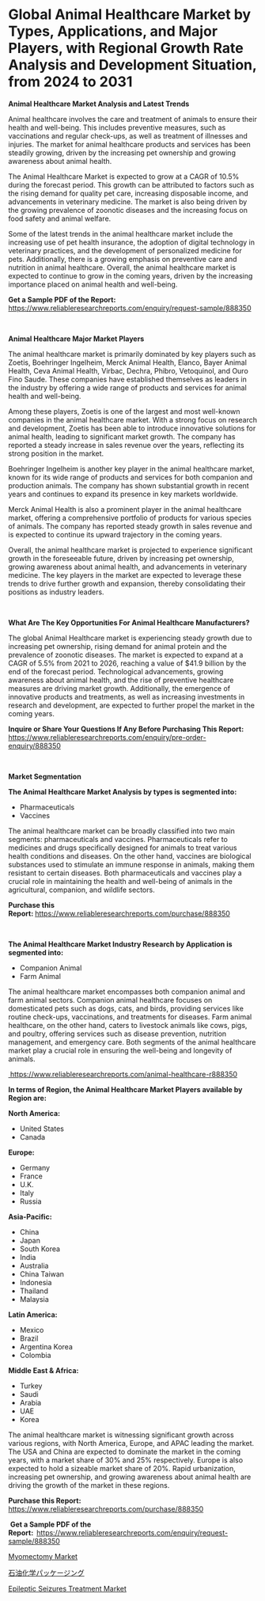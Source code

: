 <p><h1>Global Animal Healthcare Market by Types, Applications, and Major Players, with Regional Growth Rate Analysis and Development Situation, from 2024 to 2031</h1></p><p><strong>Animal Healthcare Market Analysis and Latest Trends</strong></p>
<p><p>Animal healthcare involves the care and treatment of animals to ensure their health and well-being. This includes preventive measures, such as vaccinations and regular check-ups, as well as treatment of illnesses and injuries. The market for animal healthcare products and services has been steadily growing, driven by the increasing pet ownership and growing awareness about animal health.</p><p>The Animal Healthcare Market is expected to grow at a CAGR of 10.5% during the forecast period. This growth can be attributed to factors such as the rising demand for quality pet care, increasing disposable income, and advancements in veterinary medicine. The market is also being driven by the growing prevalence of zoonotic diseases and the increasing focus on food safety and animal welfare.</p><p>Some of the latest trends in the animal healthcare market include the increasing use of pet health insurance, the adoption of digital technology in veterinary practices, and the development of personalized medicine for pets. Additionally, there is a growing emphasis on preventive care and nutrition in animal healthcare. Overall, the animal healthcare market is expected to continue to grow in the coming years, driven by the increasing importance placed on animal health and well-being.</p></p>
<p><strong>Get a Sample PDF of the Report:&nbsp;</strong> <a href="https://www.reliableresearchreports.com/enquiry/request-sample/888350">https://www.reliableresearchreports.com/enquiry/request-sample/888350</a></p>
<p>&nbsp;</p>
<p><strong>Animal Healthcare Major Market Players</strong></p>
<p><p>The animal healthcare market is primarily dominated by key players such as Zoetis, Boehringer Ingelheim, Merck Animal Health, Elanco, Bayer Animal Health, Ceva Animal Health, Virbac, Dechra, Phibro, Vetoquinol, and Ouro Fino Saude. These companies have established themselves as leaders in the industry by offering a wide range of products and services for animal health and well-being.</p><p>Among these players, Zoetis is one of the largest and most well-known companies in the animal healthcare market. With a strong focus on research and development, Zoetis has been able to introduce innovative solutions for animal health, leading to significant market growth. The company has reported a steady increase in sales revenue over the years, reflecting its strong position in the market.</p><p>Boehringer Ingelheim is another key player in the animal healthcare market, known for its wide range of products and services for both companion and production animals. The company has shown substantial growth in recent years and continues to expand its presence in key markets worldwide.</p><p>Merck Animal Health is also a prominent player in the animal healthcare market, offering a comprehensive portfolio of products for various species of animals. The company has reported steady growth in sales revenue and is expected to continue its upward trajectory in the coming years.</p><p>Overall, the animal healthcare market is projected to experience significant growth in the foreseeable future, driven by increasing pet ownership, growing awareness about animal health, and advancements in veterinary medicine. The key players in the market are expected to leverage these trends to drive further growth and expansion, thereby consolidating their positions as industry leaders.</p></p>
<p>&nbsp;</p>
<p><strong>What Are The Key Opportunities For Animal Healthcare Manufacturers?</strong></p>
<p><p>The global Animal Healthcare market is experiencing steady growth due to increasing pet ownership, rising demand for animal protein and the prevalence of zoonotic diseases. The market is expected to expand at a CAGR of 5.5% from 2021 to 2026, reaching a value of $41.9 billion by the end of the forecast period. Technological advancements, growing awareness about animal health, and the rise of preventive healthcare measures are driving market growth. Additionally, the emergence of innovative products and treatments, as well as increasing investments in research and development, are expected to further propel the market in the coming years.</p></p>
<p><strong>Inquire or Share Your Questions If Any Before Purchasing This Report:</strong> <a href="https://www.reliableresearchreports.com/enquiry/pre-order-enquiry/888350">https://www.reliableresearchreports.com/enquiry/pre-order-enquiry/888350</a></p>
<p>&nbsp;</p>
<p><strong>Market Segmentation</strong></p>
<p><strong>The Animal Healthcare Market Analysis by types is segmented into:</strong></p>
<p><ul><li>Pharmaceuticals</li><li>Vaccines</li></ul></p>
<p><p>The animal healthcare market can be broadly classified into two main segments: pharmaceuticals and vaccines. Pharmaceuticals refer to medicines and drugs specifically designed for animals to treat various health conditions and diseases. On the other hand, vaccines are biological substances used to stimulate an immune response in animals, making them resistant to certain diseases. Both pharmaceuticals and vaccines play a crucial role in maintaining the health and well-being of animals in the agricultural, companion, and wildlife sectors.</p></p>
<p><strong>Purchase this Report:&nbsp;</strong><a href="https://www.reliableresearchreports.com/purchase/888350">https://www.reliableresearchreports.com/purchase/888350</a></p>
<p>&nbsp;</p>
<p><strong>The Animal Healthcare Market Industry Research by Application is segmented into:</strong></p>
<p><ul><li>Companion Animal</li><li>Farm Animal</li></ul></p>
<p><p>The animal healthcare market encompasses both companion animal and farm animal sectors. Companion animal healthcare focuses on domesticated pets such as dogs, cats, and birds, providing services like routine check-ups, vaccinations, and treatments for diseases. Farm animal healthcare, on the other hand, caters to livestock animals like cows, pigs, and poultry, offering services such as disease prevention, nutrition management, and emergency care. Both segments of the animal healthcare market play a crucial role in ensuring the well-being and longevity of animals.</p></p>
<p><a href="https://www.reliableresearchreports.com/animal-healthcare-r888350">&nbsp;https://www.reliableresearchreports.com/animal-healthcare-r888350</a></p>
<p><strong>In terms of Region, the Animal Healthcare Market Players available by Region are:</strong></p>
<p>
    <p> <strong> North America: </strong>
        <ul>
            <li>United States</li>
            <li>Canada</li>
        </ul>
        </p> 
    <p> <strong> Europe: </strong>
        <ul>
            <li>Germany</li>
            <li>France</li>
            <li>U.K.</li>
            <li>Italy</li>
            <li>Russia</li>
        </ul>
        </p> 
    <p> <strong> Asia-Pacific: </strong>
        <ul>
            <li>China</li>
            <li>Japan</li>
            <li>South Korea</li>
            <li>India</li>
            <li>Australia</li>
            <li>China Taiwan</li>
            <li>Indonesia</li>
            <li>Thailand</li>
            <li>Malaysia</li>
        </ul>
        </p> 
    <p> <strong> Latin America: </strong>
        <ul>
            <li>Mexico</li>
            <li>Brazil</li>
            <li>Argentina Korea</li>
            <li>Colombia</li>
        </ul>
        </p> 
    <p> <strong> Middle East & Africa: </strong>
        <ul>
            <li>Turkey</li>
            <li>Saudi</li>
            <li>Arabia</li>
            <li>UAE</li>
            <li>Korea</li>
        </ul>
    </p>
    </p>
<p><p>The animal healthcare market is witnessing significant growth across various regions, with North America, Europe, and APAC leading the market. The USA and China are expected to dominate the market in the coming years, with a market share of 30% and 25% respectively. Europe is also expected to hold a sizeable market share of 20%. Rapid urbanization, increasing pet ownership, and growing awareness about animal health are driving the growth of the market in these regions.</p></p>
<p><strong>Purchase this Report: </strong><a href="https://www.reliableresearchreports.com/purchase/888350">https://www.reliableresearchreports.com/purchase/888350</a></p>
<p>&nbsp;<strong>Get a Sample PDF of the Report:&nbsp;&nbsp;</strong><a href="https://www.reliableresearchreports.com/enquiry/request-sample/888350">https://www.reliableresearchreports.com/enquiry/request-sample/888350</a></p>
<p><strong></strong></p>
<p><p><a href="https://github.com/bobicer/Market-Research-Report-List-4/blob/main/myomectomy-market.md">Myomectomy Market</a></p><p><a href="https://github.com/sghwr779811674/Market-Research-Report-List-3/blob/main/7062755178677.md">石油化学パッケージング</a></p><p><a href="https://github.com/timeliteaut/Market-Research-Report-List-3/blob/main/epileptic-seizures-treatment-market.md">Epileptic Seizures Treatment Market</a></p></p>